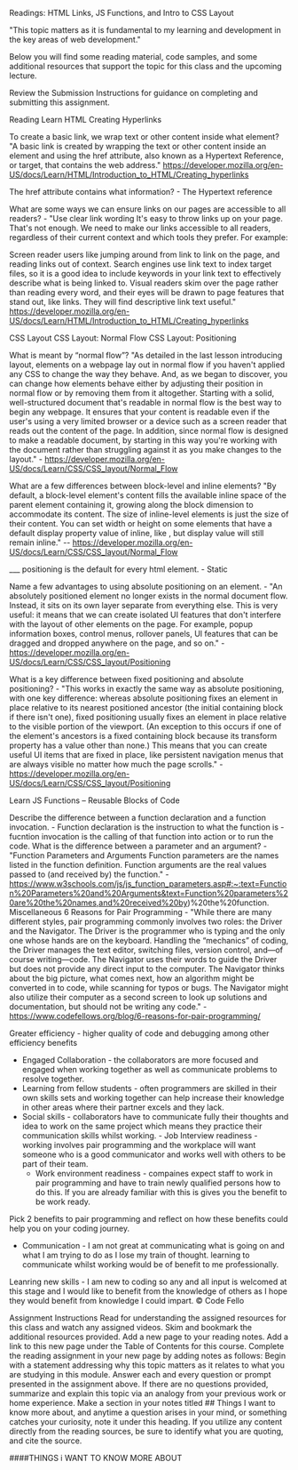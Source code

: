 Readings: HTML Links, JS Functions, and Intro to CSS Layout

"This topic matters as it is fundamental to my learning and development in the key areas of web development."

Below you will find some reading material, code samples, and some additional resources that support the topic for this class and the upcoming lecture.

Review the Submission Instructions for guidance on completing and submitting this assignment.

Reading
Learn HTML
Creating Hyperlinks

To create a basic link, we wrap text or other content inside what element?
"A basic link is created by wrapping the text or other content inside an <a> element and using the href attribute, also known as a Hypertext Reference, or target, that contains the web address." https://developer.mozilla.org/en-US/docs/Learn/HTML/Introduction_to_HTML/Creating_hyperlinks

The href attribute contains what information? - The Hypertext reference

What are some ways we can ensure links on our pages are accessible to all readers? - "Use clear link wording
It's easy to throw links up on your page. That's not enough. We need to make our links accessible to all readers, regardless of their current context and which tools they prefer. For example:

Screen reader users like jumping around from link to link on the page, and reading links out of context.
Search engines use link text to index target files, so it is a good idea to include keywords in your link text to effectively describe what is being linked to.
Visual readers skim over the page rather than reading every word, and their eyes will be drawn to page features that stand out, like links. They will find descriptive link text useful." https://developer.mozilla.org/en-US/docs/Learn/HTML/Introduction_to_HTML/Creating_hyperlinks

CSS Layout
CSS Layout: Normal Flow CSS Layout: Positioning

What is meant by “normal flow”?  "As detailed in the last lesson introducing layout, elements on a webpage lay out in normal flow if you haven't applied any CSS to change the way they behave. And, as we began to discover, you can change how elements behave either by adjusting their position in normal flow or by removing them from it altogether. Starting with a solid, well-structured document that's readable in normal flow is the best way to begin any webpage. It ensures that your content is readable even if the user's using a very limited browser or a device such as a screen reader that reads out the content of the page. In addition, since normal flow is designed to make a readable document, by starting in this way you're working with the document rather than struggling against it as you make changes to the layout." - https://developer.mozilla.org/en-US/docs/Learn/CSS/CSS_layout/Normal_Flow

What are a few differences between block-level and inline elements? "By default, a block-level element's content fills the available inline space of the parent element containing it, growing along the block dimension to accommodate its content. The size of inline-level elements is just the size of their content. You can set width or height on some elements that have a default display property value of inline, like <img>, but display value will still remain inline." -- https://developer.mozilla.org/en-US/docs/Learn/CSS/CSS_layout/Normal_Flow

___ positioning is the default for every html element. - Static

Name a few advantages to using absolute positioning on an element. - "An absolutely positioned element no longer exists in the normal document flow. Instead, it sits on its own layer separate from everything else. This is very useful: it means that we can create isolated UI features that don't interfere with the layout of other elements on the page. For example, popup information boxes, control menus, rollover panels, UI features that can be dragged and dropped anywhere on the page, and so on." - https://developer.mozilla.org/en-US/docs/Learn/CSS/CSS_layout/Positioning

What is a key difference between fixed positioning and absolute positioning? - "This works in exactly the same way as absolute positioning, with one key difference: whereas absolute positioning fixes an element in place relative to its nearest positioned ancestor (the initial containing block if there isn't one), fixed positioning usually fixes an element in place relative to the visible portion of the viewport. (An exception to this occurs if one of the element's ancestors is a fixed containing block because its transform property has a value other than none.) This means that you can create useful UI items that are fixed in place, like persistent navigation menus that are always visible no matter how much the page scrolls." - https://developer.mozilla.org/en-US/docs/Learn/CSS/CSS_layout/Positioning


Learn JS
Functions – Reusable Blocks of Code

Describe the difference between a function declaration and a function invocation. - Function declaration is the instruction to what the function is - fucntion invocation is the calling of that function into action or to run the code.
What is the difference between a parameter and an argument? - "Function Parameters and Arguments
Function parameters are the names listed in the function definition. Function arguments are the real values passed to (and received by) the function." - https://www.w3schools.com/js/js_function_parameters.asp#:~:text=Function%20Parameters%20and%20Arguments&text=Function%20parameters%20are%20the%20names,and%20received%20by)%20the%20function.
Miscellaneous
6 Reasons for Pair Programming - "While there are many different styles, pair programming commonly involves two roles: the Driver and the Navigator. The Driver is the programmer who is typing and the only one whose hands are on the keyboard. Handling the “mechanics” of coding, the Driver manages the text editor, switching files, version control, and—of course writing—code. The Navigator uses their words to guide the Driver but does not provide any direct input to the computer. The Navigator thinks about the big picture, what comes next, how an algorithm might be converted in to code, while scanning for typos or bugs. The Navigator might also utilize their computer as a second screen to look up solutions and documentation, but should not be writing any code." - https://www.codefellows.org/blog/6-reasons-for-pair-programming/

Greater efficiency - higher quality of code and debugging among other efficiency benefits
 - Engaged Collaboration - the collaborators are more focused and engaged when working together as well as communicate problems to resolve together.
  - Learning from fellow students - often programmers are skilled in their own skills sets and working together can help increase their knowledge in other areas where their partner excels and they lack.
   - Social skills - collaborators have to communicate fully their thoughts and idea to work on the same project which means they practice their communication skills whilst working.
    - Job Interview readiness - working involves pair programming and the workplace will want someone who is a good communicator and works well with others to be part of their team.
     - Work environment readiness - compaines expect staff to work in pair programming and have to train newly qualified persons how to do this.  If you are already familiar with this is gives you the benefit to be work ready.

Pick 2 benefits to pair programming and reflect on how these benefits could help you on your coding journey.

 - Communication - I am not great at communicating what is going on and what I am trying to do as I lose my train of thought.  learning to communicate whilst working would be of benefit to me professionally.

 Leanring new skills - I am new to coding so any and all input is welcomed at this stage and I would like to benefit from the knowledge of others as I hope they would benefit from knowledge I could impart.
© Code Fello

Assignment Instructions
Read for understanding the assigned resources for this class and watch any assigned videos.
Skim and bookmark the additional resources provided.
Add a new page to your reading notes.
Add a link to this new page under the Table of Contents for this course.
Complete the reading assignment in your new page by adding notes as follows:
Begin with a statement addressing why this topic matters as it relates to what you are studying in this module.
Answer each and every question or prompt presented in the assignment above.
If there are no questions provided, summarize and explain this topic via an analogy from your previous work or home experience.
Make a section in your notes titled ## Things I want to know more about, and anytime a question arises in your mind, or something catches your curiosity, note it under this heading.
If you utilize any content directly from the reading sources, be sure to identify what you are quoting, and cite the source.



####THINGS i WANT TO KNOW MORE ABOUT